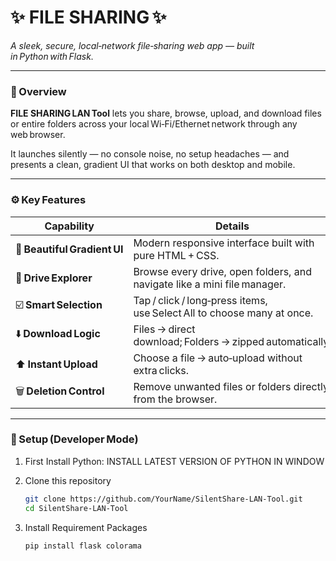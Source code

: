 # ✨ FILE SHARING ✨
*A sleek, secure, local‑network file‑sharing web app — built in Python with Flask.*

---

### 🌟 Overview
**FILE SHARING LAN Tool** lets you share, browse, upload, and download files or entire folders across your local Wi‑Fi/Ethernet network through any web browser.

It launches silently — no console noise, no setup headaches — and presents a clean, gradient UI that works on both desktop and mobile.

---

### ⚙️ Key Features
| Capability | Details |
|-------------|----------|
|💠 **Beautiful Gradient UI**|Modern responsive interface built with pure HTML + CSS.|
|📂 **Drive Explorer**|Browse every drive, open folders, and navigate like a mini file manager.|
|☑️ **Smart Selection**|Tap / click / long‑press items, use Select All to choose many at once.|
|⬇️ **Download Logic**|Files → direct download; Folders → zipped automatically.|
|⬆️ **Instant Upload**|Choose a file → auto‑upload without extra clicks.|
|🗑️ **Deletion Control**|Remove unwanted files or folders directly from the browser.|

---

### 🧩 Setup (Developer Mode)
1. First Install Python:
   INSTALL LATEST VERSION OF PYTHON IN WINDOW
  
3. Clone this repository  
   ```bash
   git clone https://github.com/YourName/SilentShare-LAN-Tool.git
   cd SilentShare-LAN-Tool
4. Install Requirement Packages   
   ```bash
   pip install flask colorama
